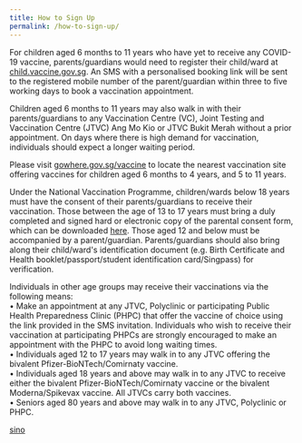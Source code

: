```yaml
---
title: How to Sign Up
permalink: /how-to-sign-up/
---
```

For children aged 6 months to 11 years who have yet to receive any COVID-19 vaccine, parents/guardians would need to register their child/ward at [child.vaccine.gov.sg](https://child.vaccine.gov.sg/). An SMS with a personalised booking link will be sent to the registered mobile number of the parent/guardian within three to five working days to book a vaccination appointment.

Children aged 6 months to 11 years may also walk in with their parents/guardians to any Vaccination Centre (VC), Joint Testing and Vaccination Centre (JTVC) Ang Mo Kio or JTVC Bukit Merah without a prior appointment. On days where there is high demand for vaccination, individuals should expect a longer waiting period.
 
Please visit [gowhere.gov.sg/vaccine](https://www.gowhere.gov.sg/vaccine) to locate the nearest vaccination site offering vaccines for children aged 6 months to 4 years, and 5 to 11 years.

Under the National Vaccination Programme, children/wards below 18 years must have the consent of their parents/guardians to receive their vaccination. Those between the age of 13 to 17 years must bring a duly completed and signed hard or electronic copy of the parental consent form, which can be downloaded
[here](go.gov.sg/parcf). Those aged 12 and below must be accompanied by a parent/guardian. Parents/guardians should also bring along their child/ward's identification document (e.g. Birth Certificate and Health booklet/passport/student identification card/Singpass) for verification.

Individuals in other age groups may receive their vaccinations via the following means:<br>
• Make an appointment at any JTVC, Polyclinic or participating Public Health Preparedness Clinic (PHPC) that offer the vaccine of choice using the link provided in the SMS invitation. Individuals who wish to receive their vaccination at participating PHPCs are strongly encouraged to make an appointment with the PHPC to avoid long waiting times.<br>
• Individuals aged 12 to 17 years may walk in to any JTVC offering the bivalent Pfizer-BioNTech/Comirnaty vaccine.<br>
• Individuals aged 18 years and above may walk in to any JTVC to receive either the bivalent Pfizer-BioNTech/Comirnaty vaccine or the bivalent Moderna/Spikevax vaccine. All JTVCs carry both vaccines.<br>
• Seniors aged 80 years and above may walk in to any JTVC, Polyclinic or PHPC.

[sino](https://go.gov.sg/sinotest)